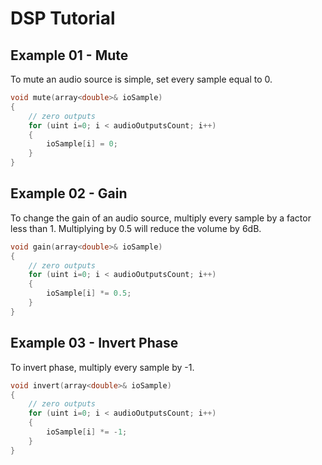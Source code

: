 # DSP Tutorial

## Example 01 - Mute

To mute an audio source is simple, set every sample equal to 0.

```cpp
void mute(array<double>& ioSample)
{
    // zero outputs
    for (uint i=0; i < audioOutputsCount; i++)
    {
        ioSample[i] = 0;
    }
}
```

## Example 02 - Gain

To change the gain of an audio source, multiply every sample by
a factor less than 1. Multiplying by 0.5 will reduce the volume by
6dB.

```cpp
void gain(array<double>& ioSample)
{
    // zero outputs
    for (uint i=0; i < audioOutputsCount; i++)
    {
        ioSample[i] *= 0.5;
    }
}
```

## Example 03 - Invert Phase

To invert phase, multiply every sample by -1.

```cpp
void invert(array<double>& ioSample)
{
    // zero outputs
    for (uint i=0; i < audioOutputsCount; i++)
    {
        ioSample[i] *= -1;
    }
}
```